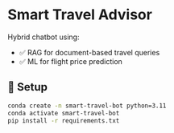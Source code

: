 # Smart Travel Advisor

Hybrid chatbot using:
- ✅ RAG for document-based travel queries
- ✅ ML for flight price prediction

## 🔧 Setup
```bash
conda create -n smart-travel-bot python=3.11
conda activate smart-travel-bot
pip install -r requirements.txt
